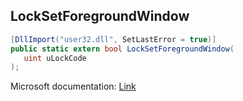## LockSetForegroundWindow

```csharp
[DllImport("user32.dll", SetLastError = true)]
public static extern bool LockSetForegroundWindow(
   uint uLockCode
);
```

Microsoft documentation: [Link](https://docs.microsoft.com/en-us/windows/win32/api/winuser/nf-winuser-locksetforegroundwindow)
